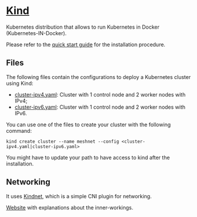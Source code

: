# [Kind](https://kind.sigs.k8s.io/)

Kubernetes distribution that allows to run Kubernetes in Docker (Kubernetes-IN-Docker).

Please refer to the [quick start guide](https://kind.sigs.k8s.io/docs/user/quick-start/#installation) for the installation procedure.

## Files

The following files contain the configurations to deploy a Kubernetes cluster using Kind:
- [cluster-ipv4.yaml](./cluster-ipv4.yaml): Cluster with 1 control node and 2 worker nodes with IPv4;
- [cluster-ipv6.yaml](./cluster-ipv6.yaml): Cluster with 1 control node and 2 worker nodes with IPv6.

You can use one of the files to create your cluster with the following command:
```shell
kind create cluster --name meshnet --config <cluster-ipv4.yaml|cluster-ipv6.yaml>
```

You might have to update your path to have access to kind after the installation.

## Networking

It uses [Kindnet](https://github.com/aojea/kindnet), which is a simple CNI plugin for networking.

[Website](https://www.tkng.io/cni/kindnet/) with explanations about the inner-workings.
